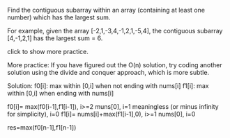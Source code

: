 Find the contiguous subarray within an array (containing at least one number) which has the largest sum.

For example, given the array [-2,1,-3,4,-1,2,1,-5,4],
the contiguous subarray [4,-1,2,1] has the largest sum = 6.

click to show more practice.

More practice:
If you have figured out the O(n) solution, try coding another solution using the divide and conquer approach, which is more subtle.

Solution:
f0[i]: max within [0,i] when not ending with nums[i]
f1[i]: max within [0,i] when ending with nums[i]

f0[i]=
max(f0[i-1],f1[i-1]), i>=2
muns[0], i=1
meaningless (or minus infinity for simplicity), i=0
f1[i]=
nums[i]+max(f1[i-1],0), i>=1
nums[0], i=0

res=max(f0[n-1],f1[n-1])